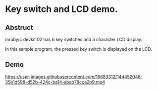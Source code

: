 # Key switch and LCD demo.

## Abstruct

mruby/c devkit 02 has 6 key switches and a character LCD display.

In this sample program, the pressed key switch is displayed on the LCD.


## Demo

https://user-images.githubusercontent.com/16683312/144452046-35b1d598-d52b-424c-ba14-abab78cca2b9.mp4
